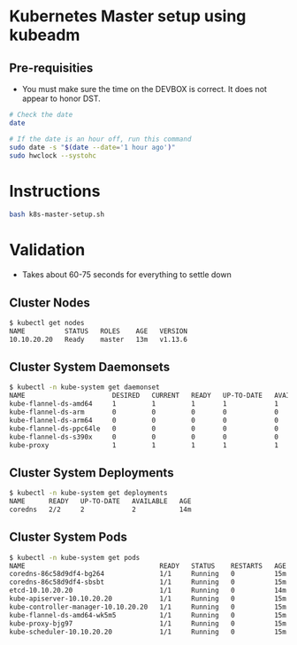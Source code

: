 # Kubernetes Master setup using kubeadm

## Pre-requisities

* You must make sure the time on the DEVBOX is correct.  It does not appear to honor DST.

```bash
# Check the date
date

# If the date is an hour off, run this command
sudo date -s "$(date --date='1 hour ago')"
sudo hwclock --systohc
```

# Instructions

```bash
bash k8s-master-setup.sh
```

# Validation

* Takes about 60-75 seconds for everything to settle down

## Cluster Nodes

```bash
$ kubectl get nodes
NAME          STATUS   ROLES    AGE   VERSION
10.10.20.20   Ready    master   13m   v1.13.6 
```

## Cluster System Daemonsets

```bash
$ kubectl -n kube-system get daemonset
NAME                      DESIRED   CURRENT   READY   UP-TO-DATE   AVAILABLE   NODE SELECTOR                     AGE
kube-flannel-ds-amd64     1         1         1       1            1           beta.kubernetes.io/arch=amd64     13m
kube-flannel-ds-arm       0         0         0       0            0           beta.kubernetes.io/arch=arm       13m
kube-flannel-ds-arm64     0         0         0       0            0           beta.kubernetes.io/arch=arm64     13m
kube-flannel-ds-ppc64le   0         0         0       0            0           beta.kubernetes.io/arch=ppc64le   13m
kube-flannel-ds-s390x     0         0         0       0            0           beta.kubernetes.io/arch=s390x     13m
kube-proxy                1         1         1       1            1           <none>                            14m
```

## Cluster System Deployments

```bash
$ kubectl -n kube-system get deployments
NAME      READY   UP-TO-DATE   AVAILABLE   AGE
coredns   2/2     2            2           14m
```

## Cluster System Pods

```bash
$ kubectl -n kube-system get pods
NAME                                  READY   STATUS    RESTARTS   AGE
coredns-86c58d9df4-bg264              1/1     Running   0          15m
coredns-86c58d9df4-sbsbt              1/1     Running   0          15m
etcd-10.10.20.20                      1/1     Running   0          14m
kube-apiserver-10.10.20.20            1/1     Running   0          15m
kube-controller-manager-10.10.20.20   1/1     Running   0          15m
kube-flannel-ds-amd64-wk5m5           1/1     Running   0          15m
kube-proxy-bjg97                      1/1     Running   0          15m
kube-scheduler-10.10.20.20            1/1     Running   0          15m
```
